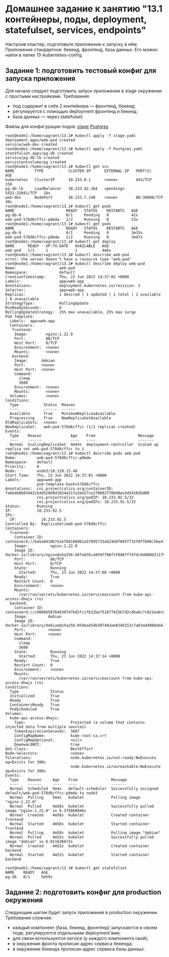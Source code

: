 # Домашнее задание к занятию "13.1 контейнеры, поды, deployment, statefulset, services, endpoints"
Настроив кластер, подготовьте приложение к запуску в нём. Приложение стандартное: бекенд, фронтенд, база данных. Его можно найти в папке 13-kubernetes-config.
## Задание 1: подготовить тестовый конфиг для запуска приложения
Для начала следует подготовить запуск приложения в stage окружении с простыми настройками. Требования:

* под содержит в себе 2 контейнера — фронтенд, бекенд;
* регулируется с помощью deployment фронтенд и бекенд;
* база данных — через statefulset.

Файлы для конфигурации подов:
[stage](/4%20блок/files/13.1/stage.yaml)
[Postgres](/4%20блок/files/13.1/Postgres.yaml)
```
root@node1:/home/vagrant/13.1# kubectl apply -f stage.yaml
deployment.apps/web-pod created
service/web-dev created
root@node1:/home/vagrant/13.1# kubectl apply -f Postgres.yaml
statefulset.apps/pg-db created
service/pg-db-lb created
persistentvolume/pg created
root@node1:/home/vagrant/13.1# kubectl get svc
NAME         TYPE           CLUSTER-IP      EXTERNAL-IP   PORT(S)          AGE
kubernetes   ClusterIP      10.233.0.1      <none>        443/TCP          15d
pg-db-lb     LoadBalancer   10.233.42.164   <pending>     5432:32041/TCP   18s
web-dev      NodePort       10.233.7.140    <none>        80:30080/TCP     30s
root@node1:/home/vagrant/13.1# kubectl get pods
NAME                       READY   STATUS    RESTARTS   AGE
pg-db-0                    0/1     Pending   0          41s
web-pod-578d6cffcc-p8mdw   2/2     Running   0          53s
root@node1:/home/vagrant/13.1# kubectl get pods
NAME                       READY   STATUS    RESTARTS   AGE
pg-db-0                    0/1     Pending   0          3m35s
web-pod-578d6cffcc-p8mdw   2/2     Running   0          3m47s
root@node1:/home/vagrant/13.1# kubectl get deploy
NAME      READY   UP-TO-DATE   AVAILABLE   AGE
web-pod   1/1     1            1           4m6s
root@node1:/home/vagrant/13.1# kubectl describe web-pod
error: the server doesn't have a resource type "web-pod"
root@node1:/home/vagrant/13.1# kubectl describe deploy web-pod
Name:                   web-pod
Namespace:              default
CreationTimestamp:      Thu, 23 Jun 2022 14:37:02 +0000
Labels:                 app=web-app
Annotations:            deployment.kubernetes.io/revision: 1
Selector:               app=web-app
Replicas:               1 desired | 1 updated | 1 total | 1 available | 0 unavailable
StrategyType:           RollingUpdate
MinReadySeconds:        0
RollingUpdateStrategy:  25% max unavailable, 25% max surge
Pod Template:
  Labels:  app=web-app
  Containers:
   frontend:
    Image:        nginx:1.22.0
    Port:         80/TCP
    Host Port:    0/TCP
    Environment:  <none>
    Mounts:       <none>
   backend:
    Image:      debian
    Port:       <none>
    Host Port:  <none>
    Command:
      sleep
      3600
    Environment:  <none>
    Mounts:       <none>
  Volumes:        <none>
Conditions:
  Type           Status  Reason
  ----           ------  ------
  Available      True    MinimumReplicasAvailable
  Progressing    True    NewReplicaSetAvailable
OldReplicaSets:  <none>
NewReplicaSet:   web-pod-578d6cffcc (1/1 replicas created)
Events:
  Type    Reason             Age    From                   Message
  ----    ------             ----   ----                   -------
  Normal  ScalingReplicaSet  4m44s  deployment-controller  Scaled up replica set web-pod-578d6cffcc to 1
root@node1:/home/vagrant/13.1# kubectl describe pods web-pod
Name:         web-pod-578d6cffcc-p8mdw
Namespace:    default
Priority:     0
Node:         node3/10.110.15.48
Start Time:   Thu, 23 Jun 2022 14:37:01 +0000
Labels:       app=web-app
              pod-template-hash=578d6cffcc
Annotations:  cni.projectcalico.org/containerID: fabb468b03442cb3d528b9d1654421fa1be27ce2f0082f70b98ee3d54102bd08
              cni.projectcalico.org/podIP: 10.233.92.5/32
              cni.projectcalico.org/podIPs: 10.233.92.5/32
Status:       Running
IP:           10.233.92.5
IPs:
  IP:           10.233.92.5
Controlled By:  ReplicaSet/web-pod-578d6cffcc
Containers:
  frontend:
    Container ID:   containerd://6a5a8410b7e2e768168d61a57095733a624d4f865ff32f0ffb08c5be4330e6c7
    Image:          nginx:1.22.0
    Image ID:       docker.io/library/nginx@sha256:d4fe835ca959ff06f3f0d6fff47dc9d480d21179cefea413f07e1be6b1de16c3
    Port:           80/TCP
    Host Port:      0/TCP
    State:          Running
      Started:      Thu, 23 Jun 2022 14:37:08 +0000
    Ready:          True
    Restart Count:  0
    Environment:    <none>
    Mounts:
      /var/run/secrets/kubernetes.io/serviceaccount from kube-api-access-dhwjx (ro)
  backend:
    Container ID:  containerd://c986bb58764630747bd2fc1fb22bef51677425b7d2c4ba6c7c021eabc00fcb6a
    Image:         debian
    Image ID:      docker.io/library/debian@sha256:859ea45db307402ee024b153c7a63ad4888eb4751921abbef68679fc73c4c739
    Port:          <none>
    Host Port:     <none>
    Command:
      sleep
      3600
    State:          Running
      Started:      Thu, 23 Jun 2022 14:37:14 +0000
    Ready:          True
    Restart Count:  0
    Environment:    <none>
    Mounts:
      /var/run/secrets/kubernetes.io/serviceaccount from kube-api-access-dhwjx (ro)
Conditions:
  Type              Status
  Initialized       True
  Ready             True
  ContainersReady   True
  PodScheduled      True
Volumes:
  kube-api-access-dhwjx:
    Type:                    Projected (a volume that contains injected data from multiple sources)
    TokenExpirationSeconds:  3607
    ConfigMapName:           kube-root-ca.crt
    ConfigMapOptional:       <nil>
    DownwardAPI:             true
QoS Class:                   BestEffort
Node-Selectors:              <none>
Tolerations:                 node.kubernetes.io/not-ready:NoExecute op=Exists for 300s
                             node.kubernetes.io/unreachable:NoExecute op=Exists for 300s
Events:
  Type    Reason     Age    From               Message
  ----    ------     ----   ----               -------
  Normal  Scheduled  5m4s   default-scheduler  Successfully assigned default/web-pod-578d6cffcc-p8mdw to node3
  Normal  Pulling    5m4s   kubelet            Pulling image "nginx:1.22.0"
  Normal  Pulled     4m58s  kubelet            Successfully pulled image "nginx:1.22.0" in 6.375868946s
  Normal  Created    4m58s  kubelet            Created container frontend
  Normal  Started    4m58s  kubelet            Started container frontend
  Normal  Pulling    4m58s  kubelet            Pulling image "debian"
  Normal  Pulled     4m52s  kubelet            Successfully pulled image "debian" in 6.011636672s
  Normal  Created    4m52s  kubelet            Created container backend
  Normal  Started    4m52s  kubelet            Started container backend

root@node1:/home/vagrant/13.1# kubectl get statefulset
NAME    READY   AGE
pg-db   0/1     5m59s
```

## Задание 2: подготовить конфиг для production окружения
Следующим шагом будет запуск приложения в production окружении. Требования сложнее:

* каждый компонент (база, бекенд, фронтенд) запускаются в своем поде, регулируются отдельными deployment’ами;
* для связи используются service (у каждого компонента свой);
* в окружении фронта прописан адрес сервиса бекенда;
* в окружении бекенда прописан адрес сервиса базы данных.

